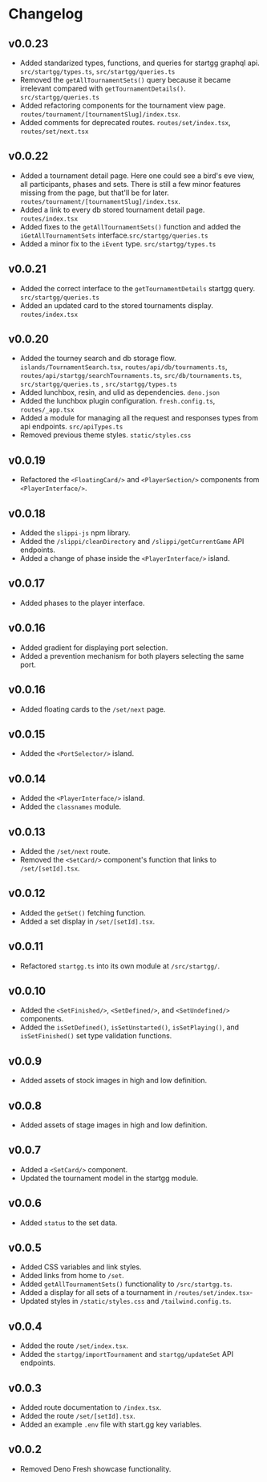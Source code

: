# Changelog

## v0.0.23

- Added standarized types, functions, and queries for startgg graphql api.
  `src/startgg/types.ts`, `src/startgg/queries.ts`
- Removed the `getAllTournamentSets()` query because it became irrelevant
  compared with `getTournamentDetails()`. `src/startgg/queries.ts`
- Added refactoring components for the tournament view page.
  `routes/tournament/[tournamentSlug]/index.tsx`.
- Added comments for deprecated routes. `routes/set/index.tsx`,
  `routes/set/next.tsx`

## v0.0.22

- Added a tournament detail page. Here one could see a bird's eve view, all
  participants, phases and sets. There is still a few minor features missing
  from the page, but that'll be for later.
  `routes/tournament/[tournamentSlug]/index.tsx`.
- Added a link to every db stored tournament detail page. `routes/index.tsx`
- Added fixes to the `getAllTournamentSets()` function and added the
  `iGetAllTournamentSets` interface.`src/startgg/queries.ts`
- Added a minor fix to the `iEvent` type. `src/startgg/types.ts`

## v0.0.21

- Added the correct interface to the `getTournamentDetails` startgg query.
  `src/startgg/queries.ts`
- Added an updated card to the stored tournaments display. `routes/index.tsx`

## v0.0.20

- Added the tourney search and db storage flow. `islands/TournamentSearch.tsx`,
  `routes/api/db/tournaments.ts`, `routes/api/startgg/searchTournaments.ts`,
  `src/db/tournaments.ts`, `src/startgg/queries.ts` , `src/startgg/types.ts`
- Added lunchbox, resin, and ulid as dependencies. `deno.json`
- Added the lunchbox plugin configuration. `fresh.config.ts`, `routes/_app.tsx`
- Added a module for managing all the request and responses types from api
  endpoints. `src/apiTypes.ts`
- Removed previous theme styles. `static/styles.css`

## v0.0.19

- Refactored the `<FloatingCard/>` and `<PlayerSection/>` components from
  `<PlayerInterface/>`.

## v0.0.18

- Added the `slippi-js` npm library.
- Added the `/slippi/cleanDirectory` and `/slippi/getCurrentGame` API endpoints.
- Added a change of phase inside the `<PlayerInterface/>` island.

## v0.0.17

- Added phases to the player interface.

## v0.0.16

- Added gradient for displaying port selection.
- Added a prevention mechanism for both players selecting the same port.

## v0.0.16

- Added floating cards to the `/set/next` page.

## v0.0.15

- Added the `<PortSelector/>` island.

## v0.0.14

- Added the `<PlayerInterface/>` island.
- Added the `classnames` module.

## v0.0.13

- Added the `/set/next` route.
- Removed the `<SetCard/>` component's function that links to
  `/set/[setId].tsx`.

## v0.0.12

- Added the `getSet()` fetching function.
- Added a set display in `/set/[setId].tsx`.

## v0.0.11

- Refactored `startgg.ts` into its own module at `/src/startgg/`.

## v0.0.10

- Added the `<SetFinished/>`, `<SetDefined/>`, and `<SetUndefined/>` components.
- Added the `isSetDefined()`, `isSetUnstarted()`, `isSetPlaying()`, and
  `isSetFinished()` set type validation functions.

## v0.0.9

- Added assets of stock images in high and low definition.

## v0.0.8

- Added assets of stage images in high and low definition.

## v0.0.7

- Added a `<SetCard/>` component.
- Updated the tournament model in the startgg module.

## v0.0.6

- Added `status` to the set data.

## v0.0.5

- Added CSS variables and link styles.
- Added links from home to `/set`.
- Added `getAllTournamentSets()` functionality to `/src/startgg.ts`.
- Added a display for all sets of a tournament in `/routes/set/index.tsx`-
- Updated styles in `/static/styles.css` and `/tailwind.config.ts`.

## v0.0.4

- Added the route `/set/index.tsx`.
- Added the `startgg/importTournament` and `startgg/updateSet` API endpoints.

## v0.0.3

- Added route documentation to `/index.tsx`.
- Added the route `/set/[setId].tsx`.
- Added an example `.env` file with start.gg key variables.

## v0.0.2

- Removed Deno Fresh showcase functionality.
